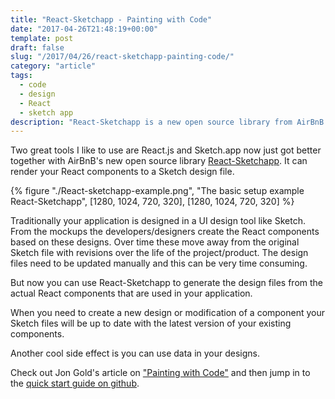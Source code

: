 ```yaml
---
title: "React-Sketchapp - Painting with Code"
date: "2017-04-26T21:48:19+00:00"
template: post
draft: false
slug: "/2017/04/26/react-sketchapp-painting-code/"
category: "article"
tags:
  - code
  - design
  - React
  - sketch app
description: "React-Sketchapp is a new open source library from AirBnB that can render your React components to a Sketch design file."
---
```


Two great tools I like to use are React.js and Sketch.app now just got better together with AirBnB's new open source library <a href="https://github.com/airbnb/react-sketchapp" target="_blank">React-Sketchapp</a>. It can render your React components to a Sketch design file.

{% figure "./React-sketchapp-example.png", "The basic setup example React-Sketchapp", [1280, 1024, 720, 320], [1280, 1024, 720, 320] %}

Traditionally your application is designed in a UI design tool like Sketch. From the mockups the developers/designers create the React components based on these designs. Over time these move away from the original Sketch file with revisions over the life of the project/product. The design files need to be updated manually and this can be very time consuming.

But now you can use React-Sketchapp to generate the design files from the actual React components that are used in your application.

When you need to create a new design or modification of a component your Sketch files will be up to date with the latest version of your existing components.

Another cool side effect is you can use data in your designs.

Check out Jon Gold's article on ["Painting with Code"](http://airbnb.design/painting-with-code) and then jump in to the [quick start guide on github](https://github.com/airbnb/react-sketchapp#quickstart).
